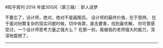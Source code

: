#知乎周刊·2014 年度300问（第三辑）：职人说梦

不要忘了，设计师，绝对，绝对不是画图员。 设计师的最终价值，在于思辨。 在于面对纷繁复杂的现实问题时候，切中肯綮，直击要害，找到最优解。 你可曾感受过，一个设计师思考力量之强大么？ 在那一刻，我被我的老师强大的能力，深深地震撼了。

---

